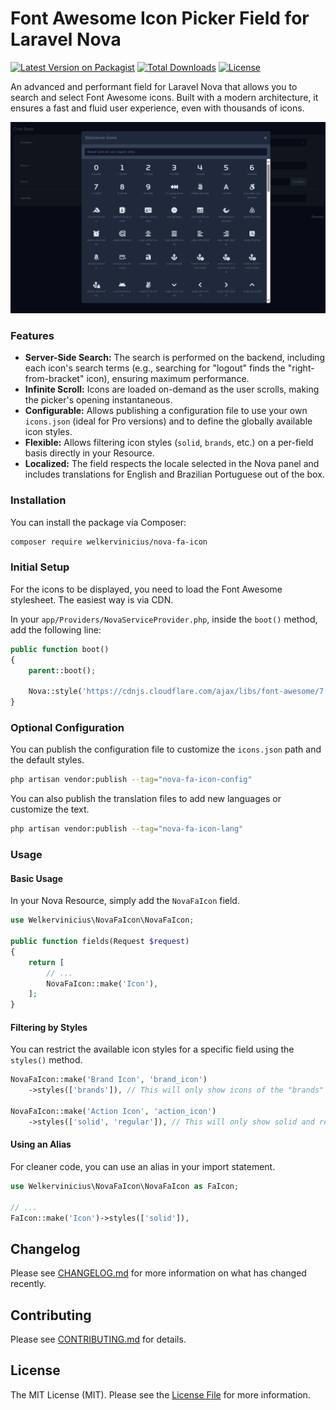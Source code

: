 # Font Awesome Icon Picker Field for Laravel Nova

[![Latest Version on Packagist](https://img.shields.io/packagist/v/welkervinicius/nova-fa-icon.svg?style=flat-square)](https://packagist.org/packages/welkervinicius/nova-fa-icon)
[![Total Downloads](https://img.shields.io/packagist/dt/welkervinicius/nova-fa-icon.svg?style=flat-square)](https://packagist.org/packages/welkervinicius/nova-fa-icon)
[![License](https://img.shields.io/packagist/l/welkervinicius/nova-fa-icon.svg?style=flat-square)](https://github.com/welkervinicius/nova-fa-icon/blob/main/LICENSE.md)

An advanced and performant field for Laravel Nova that allows you to search and select Font Awesome icons. Built with a modern architecture, it ensures a fast and fluid user experience, even with thousands of icons.

![Nova FA Icon Picker Screenshot](https://raw.githubusercontent.com/welkervinicius/nova-fa-icon/main/docs/select-screenshot.png)

### Features

-   **Server-Side Search:** The search is performed on the backend, including each icon's search terms (e.g., searching for "logout" finds the "right-from-bracket" icon), ensuring maximum performance.
-   **Infinite Scroll:** Icons are loaded on-demand as the user scrolls, making the picker's opening instantaneous.
-   **Configurable:** Allows publishing a configuration file to use your own `icons.json` (ideal for Pro versions) and to define the globally available icon styles.
-   **Flexible:** Allows filtering icon styles (`solid`, `brands`, etc.) on a per-field basis directly in your Resource.
-   **Localized:** The field respects the locale selected in the Nova panel and includes translations for English and Brazilian Portuguese out of the box.

### Installation

You can install the package via Composer:

```bash
composer require welkervinicius/nova-fa-icon
```

### Initial Setup

For the icons to be displayed, you need to load the Font Awesome stylesheet. The easiest way is via CDN.

In your `app/Providers/NovaServiceProvider.php`, inside the `boot()` method, add the following line:

```php
public function boot()
{
    parent::boot();

    Nova::style('https://cdnjs.cloudflare.com/ajax/libs/font-awesome/7.0.1/css/all.min.css');
}
```

### Optional Configuration

You can publish the configuration file to customize the `icons.json` path and the default styles.

```bash
php artisan vendor:publish --tag="nova-fa-icon-config"
```

You can also publish the translation files to add new languages or customize the text.

```bash
php artisan vendor:publish --tag="nova-fa-icon-lang"
```

### Usage

#### Basic Usage

In your Nova Resource, simply add the `NovaFaIcon` field.

```php
use Welkervinicius\NovaFaIcon\NovaFaIcon;

public function fields(Request $request)
{
    return [
        // ...
        NovaFaIcon::make('Icon'),
    ];
}
```

#### Filtering by Styles

You can restrict the available icon styles for a specific field using the `styles()` method.

```php
NovaFaIcon::make('Brand Icon', 'brand_icon')
    ->styles(['brands']), // This will only show icons of the "brands" style.

NovaFaIcon::make('Action Icon', 'action_icon')
    ->styles(['solid', 'regular']), // This will only show solid and regular icons.
```

#### Using an Alias

For cleaner code, you can use an alias in your import statement.

```php
use Welkervinicius\NovaFaIcon\NovaFaIcon as FaIcon;

// ...
FaIcon::make('Icon')->styles(['solid']),
```

## Changelog

Please see [CHANGELOG.md](CHANGELOG.md) for more information on what has changed recently.

## Contributing

Please see [CONTRIBUTING.md](CONTRIBUTING.md) for details.

## License

The MIT License (MIT). Please see the [License File](LICENSE.md) for more information.

